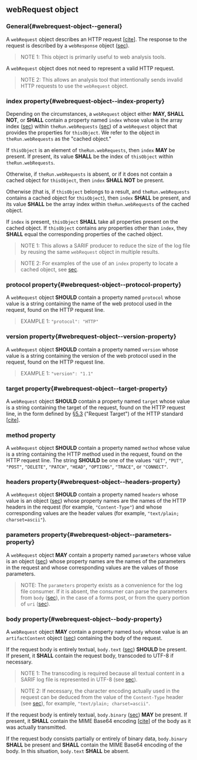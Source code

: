 ## webRequest object

### General{#webrequest-object--general}

A `webRequest` object describes an HTTP request \[[cite](#RFC7230)\]. The response to the request is described by a `webResponse` object ([sec](#webresponse-object)).

> NOTE 1: This object is primarily useful to web analysis tools.

A `webRequest` object does not need to represent a valid HTTP request.

> NOTE 2: This allows an analysis tool that intentionally sends invalid HTTP requests to use the `webRequest` object.

### index property{#webrequest-object--index-property}

Depending on the circumstances, a `webRequest` object either **MAY, SHALL NOT**, or **SHALL** contain a property named `index` whose value is the array index ([sec](#array-indices)) within `theRun.webRequests` ([sec](#webrequests-property)) of a `webRequest` object that provides the properties for `thisObject`. We refer to the object in `theRun.webRequests` as the "cached object."

If `thisObject` is an element of `theRun.webRequests`, then `index` **MAY** be present. If present, its value **SHALL** be the index of `thisObject` within `theRun.webRequests`.

Otherwise, if `theRun.webRequests` is absent, or if it does not contain a cached object for `thisObject`, then `index` **SHALL NOT** be present.

Otherwise (that is, if `thisObject` belongs to a result, and `theRun.webRequests` contains a cached object for `thisObject`), then `index` **SHALL** be present, and its value **SHALL** be the array index within `theRun.webRequests` of the cached object.

If `index` is present, `thisObject` **SHALL** take all properties present on the cached object. If `thisObject` contains any properties other than `index`, they **SHALL** equal the corresponding properties of the cached object.

> NOTE 1: This allows a SARIF producer to reduce the size of the log file by reusing the same `webRequest` object in multiple results.

> NOTE 2: For examples of the use of an `index` property to locate a cached object, see [sec](#threadflowlocation-object--index-property).

### protocol property{#webrequest-object--protocol-property}

A `webRequest` object **SHOULD** contain a property named `protocol` whose value is a string containing the name of the web protocol used in the request, found on the HTTP request line.

> EXAMPLE 1: `"protocol": "HTTP"`

### version property{#webrequest-object--version-property}

A `webRequest` object **SHOULD** contain a property named `version` whose value is a string containing the version of the web protocol used in the request, found on the HTTP request line.

> EXAMPLE 1: `"version": "1.1"`

### target property{#webrequest-object--target-property}

A `webRequest` object **SHOULD** contain a property named `target` whose value is a string containing the target of the request, found on the HTTP request line, in the form defined by [§5.3](#conformance-clause-2-sarif-producer) ("Request Target") of the HTTP standard \[[cite](#RFC7230)\].

### method property

A `webRequest` object **SHOULD** contain a property named `method` whose value is a string containing the HTTP method used in the request, found on the HTTP request line. The string **SHOULD** be one of the values `"GET"`, `"PUT"`, `"POST"`, `"DELETE"`, `"PATCH"`, `"HEAD"`, `"OPTIONS"`, `"TRACE"`, or `"CONNECT"`.

### headers property{#webrequest-object--headers-property}

A `webRequest` object **SHOULD** contain a property named `headers` whose value is an object ([sec](#object-properties)) whose property names are the names of the HTTP headers in the request (for example, `"Content-Type"`) and whose corresponding values are the header values (for example, `"text/plain; charset=ascii"`).

### parameters property{#webrequest-object--parameters-property}

A `webRequest` object **MAY** contain a property named `parameters` whose value is an object ([sec](#object-properties)) whose property names are the names of the parameters in the request and whose corresponding values are the values of those parameters.

> NOTE: The `parameters` property exists as a convenience for the log file consumer. If it is absent, the consumer can parse the parameters from `body` ([sec](#webrequest-object--body-property)), in the case of a forms post, or from the query portion of `uri` ([sec](#webrequest-object--target-property)).

### body property{#webrequest-object--body-property}

A `webRequest` object **MAY** contain a property named `body` whose value is an `artifactContent` object ([sec](#artifactcontent-object)) containing the body of the request.

If the request body is entirely textual, `body.text` ([sec](#artifactcontent-object--text-property)) **SHOULD** be present. If present, it **SHALL** contain the request body, transcoded to UTF-8 if necessary.

> NOTE 1: The transcoding is required because all textual content in a SARIF log file is represented in UTF-8 (see [sec](#file-format--general)).

> NOTE 2: If necessary, the character encoding actually used in the request can be deduced from the value of the `Content-Type` header (see [sec](#webrequest-object--headers-property)), for example, `"text/plain; charset=ascii"`.

If the request body is entirely textual, `body.binary` ([sec](#binary-property)) **MAY** be present. If present, it **SHALL** contain the MIME Base64 encoding \[[cite](#RFC2045)\] of the body as it was actually transmitted.

If the request body consists partially or entirely of binary data, `body.binary` **SHALL** be present and **SHALL** contain the MIME Base64 encoding of the body. In this situation, `body.text` **SHALL** be absent.
